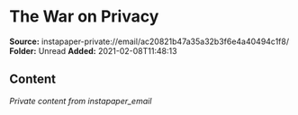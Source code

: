 # The War on Privacy

**Source:** instapaper-private://email/ac20821b47a35a32b3f6e4a40494c1f8/
**Folder:** Unread
**Added:** 2021-02-08T11:48:13




## Content
*Private content from instapaper_email*
